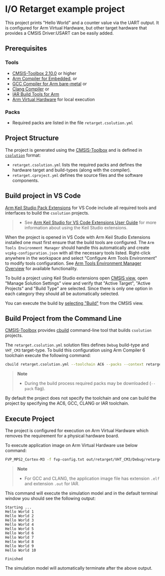 # I/O Retarget example project

This project prints "Hello World" and a counter value via the UART output. It is configured for Arm Virtual Hardware, but other target hardware that provides a CMSIS Driver:USART can be easily added.

## Prerequisites

### Tools

- [CMSIS-Toolbox 2.10.0](https://github.com/Open-CMSIS-Pack/devtools/releases) or higher
- [Arm Compiler for Embedded](https://developer.arm.com/downloads/view/ACOMPE), or
- [GCC Compiler for Arm bare-metal](https://developer.arm.com/downloads/-/arm-gnu-toolchain-downloads) or
- [Clang Compiler](https://github.com/ARM-software/LLVM-embedded-toolchain-for-Arm) or
- [IAR Build Tools for Arm](https://www.iar.com/embedded-development-tools)
- [Arm Virtual Hardware](https://developer.arm.com/Tools%20and%20Software/Arm%20Virtual%20Hardware) for local execution

### Packs

- Required packs are listed in the file `retarget.csolution.yml`

## Project Structure

The project is generated using the [CMSIS-Toolbox](https://open-cmsis-pack.github.io/cmsis-toolbox/) and
is defined in [`csolution`](https://open-cmsis-pack.github.io/cmsis-toolbox/YML-Input-Format/) format:

- `retarget.csolution.yml` lists the required packs and defines the hardware target and build-types (along with the compiler).
- `retarget.cproject.yml` defines the source files and the software components.

## Build project in VS Code

[Arm Keil Studio Pack Extensions](https://marketplace.visualstudio.com/items?itemName=Arm.keil-studio-pack) for VS Code
include all required tools and interfaces to build the `csolution` projects.

> - See [Arm Keil Studio for VS Code Extensions User Guide](https://mdk-packs.github.io/vscode-cmsis-solution-docs/index.html)
>   for more information about using the Keil Studio extensions.

When the project is opened in VS Code with Arm Keil Studio Extensions installed one must first ensure that the build tools are configured.
The `Arm Tools Environment Manager` should handle this automatically and create `vcpkg-configuration.json` with all the necessary tools listed.
Right-click anywhere in the workspace and select "Configure Arm Tools Environment" to modify tools configuration. See
[Arm Tools Environment Manager Overview](https://marketplace.visualstudio.com/items?itemName=Arm.environment-manager) for available functionality.

To build a project using Keil Studio extensions open [CMSIS view](https://mdk-packs.github.io/vscode-cmsis-solution-docs/userinterface.html),
open "Manage Solution Settings" view and verify that "Active Target", "Active Projects" and "Build Type" are selected. Since there is only
one option in each category they should all be automatically selected.

You can execute the build by [selecting "Build"](https://mdk-packs.github.io/vscode-cmsis-solution-docs/userinterface.html#3-actions-available-through-the-cmsis-view) from the CMSIS view.

## Build Project from the Command Line

[CMSIS-Toolbox](https://open-cmsis-pack.github.io/cmsis-toolbox/) provides [cbuild](https://open-cmsis-pack.github.io/cmsis-toolbox/build-tools/)
command-line tool that builds `csolution` projects.

The `retarget.csolution.yml` solution files defines `Debug` build-type and `VHT_CM3` target-type. To build this configuration
using Arm Compiler 6 toolchain execute the following command:

```bash
cbuild retarget.csolution.yml --toolchain AC6 --packs --context retarget.Debug+VHT_CM3
```

> **Note**
>
> - During the build process required packs may be downloaded (`--pack` flag).

By default the project does not specify the toolchain and one can build the project by specifying the AC6, GCC, CLANG or IAR toolchain.

## Execute Project

The project is configured for execution on Arm Virtual Hardware which removes the requirement for a physical hardware board.

To execute application image on Arm Virtual Hardware use below command:

```bash
FVP_MPS2_Cortex-M3 -f fvp-config.txt out/retarget/VHT_CM3/Debug/retarget.axf
```

> **Note**
>
> - For GCC and CLANG, the application image file has extension `.elf` and extension `.out` for IAR.

This command will execute the simulation model and in the default terminal window you should see the following output:

```
Starting ...
Hello World 1
Hello World 2
Hello World 3
Hello World 4
Hello World 5
Hello World 6
Hello World 7
Hello World 8
Hello World 9
Hello World 10

Finished
```

The simulation model will automatically terminate after the above output.
